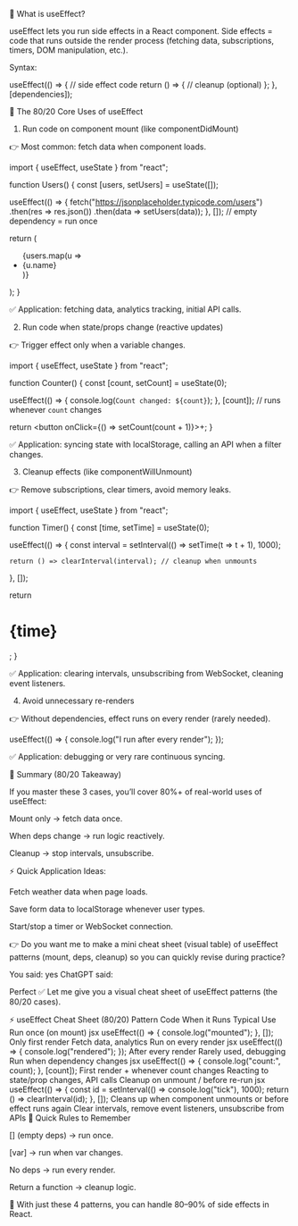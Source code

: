 🔑 What is useEffect?

useEffect lets you run side effects in a React component.
Side effects = code that runs outside the render process (fetching data, subscriptions, timers, DOM manipulation, etc.).

Syntax:

useEffect(() => {
  // side effect code
  return () => {
    // cleanup (optional)
  };
}, [dependencies]);

🎯 The 80/20 Core Uses of useEffect
1. Run code on component mount (like componentDidMount)

👉 Most common: fetch data when component loads.

import { useEffect, useState } from "react";

function Users() {
  const [users, setUsers] = useState([]);

  useEffect(() => {
    fetch("https://jsonplaceholder.typicode.com/users")
      .then(res => res.json())
      .then(data => setUsers(data));
  }, []); // empty dependency = run once

  return (
    <ul>
      {users.map(u => <li key={u.id}>{u.name}</li>)}
    </ul>
  );
}


✅ Application: fetching data, analytics tracking, initial API calls.

2. Run code when state/props change (reactive updates)

👉 Trigger effect only when a variable changes.

import { useEffect, useState } from "react";

function Counter() {
  const [count, setCount] = useState(0);

  useEffect(() => {
    console.log(`Count changed: ${count}`);
  }, [count]); // runs whenever `count` changes

  return <button onClick={() => setCount(count + 1)}>+</button>;
}


✅ Application: syncing state with localStorage, calling an API when a filter changes.

3. Cleanup effects (like componentWillUnmount)

👉 Remove subscriptions, clear timers, avoid memory leaks.

import { useEffect, useState } from "react";

function Timer() {
  const [time, setTime] = useState(0);

  useEffect(() => {
    const interval = setInterval(() => setTime(t => t + 1), 1000);

    return () => clearInterval(interval); // cleanup when unmounts
  }, []);

  return <h1>{time}</h1>;
}


✅ Application: clearing intervals, unsubscribing from WebSocket, cleaning event listeners.

4. Avoid unnecessary re-renders

👉 Without dependencies, effect runs on every render (rarely needed).

useEffect(() => {
  console.log("I run after every render");
});


✅ Application: debugging or very rare continuous syncing.

📌 Summary (80/20 Takeaway)

If you master these 3 cases, you’ll cover 80%+ of real-world uses of useEffect:

Mount only → fetch data once.

When deps change → run logic reactively.

Cleanup → stop intervals, unsubscribe.

⚡ Quick Application Ideas:

Fetch weather data when page loads.

Save form data to localStorage whenever user types.

Start/stop a timer or WebSocket connection.

👉 Do you want me to make a mini cheat sheet (visual table) of useEffect patterns (mount, deps, cleanup) so you can quickly revise during practice?

You said:
yes
ChatGPT said:

Perfect ✅ Let me give you a visual cheat sheet of useEffect patterns (the 80/20 cases).

⚡ useEffect Cheat Sheet (80/20)
Pattern	Code	When it Runs	Typical Use
Run once (on mount)	jsx useEffect(() => { console.log("mounted"); }, []);	Only first render	Fetch data, analytics
Run on every render	jsx useEffect(() => { console.log("rendered"); });	After every render	Rarely used, debugging
Run when dependency changes	jsx useEffect(() => { console.log("count:", count); }, [count]);	First render + whenever count changes	Reacting to state/prop changes, API calls
Cleanup on unmount / before re-run	jsx useEffect(() => { const id = setInterval(() => console.log("tick"), 1000); return () => clearInterval(id); }, []);	Cleans up when component unmounts or before effect runs again	Clear intervals, remove event listeners, unsubscribe from APIs
🧠 Quick Rules to Remember

[] (empty deps) → run once.

[var] → run when var changes.

No deps → run every render.

Return a function → cleanup logic.

📌 With just these 4 patterns, you can handle 80–90% of side effects in React.
